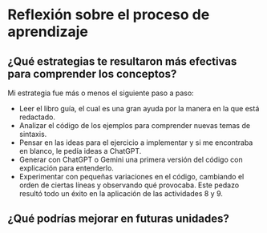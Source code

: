 # Reflexión sobre el proceso de aprendizaje
## ¿Qué estrategias te resultaron más efectivas para comprender los conceptos?
Mi estrategia fue más o menos el siguiente paso a paso:
- Leer el libro guía, el cual es una gran ayuda por la manera en la que está redactado.
- Analizar el código de los ejemplos para comprender nuevas temas de sintaxis.
- Pensar en las ideas para el ejercicio a implementar y si me encontraba en blanco, le pedía ideas a ChatGPT.
- Generar con ChatGPT o Gemini una primera versión del código con explicación para entenderlo.
- Experimentar con pequeñas variaciones en el código, cambiando el orden de ciertas líneas y observando qué provocaba. Este pedazo resultó todo un éxito en la aplicación de las actividades 8 y 9.
## ¿Qué podrías mejorar en futuras unidades?
